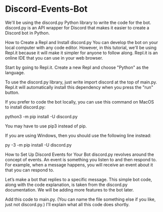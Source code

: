 # Discord-Events-Bot
We'll be using the discord.py Python library to write the code for the bot. discord.py is an API wrapper for Discord that makes it easier to create a Discord bot in Python.

How to Create a Repl and Install discord.py
You can develop the bot on your local computer with any code editor. However, in this tutorial, we'll be using Repl.it because it will make it simpler for anyone to follow along. Repl.it is an online IDE that you can use in your web browser.

Start by going to Repl.it. Create a new Repl and choose "Python" as the language.

To use the discord.py library, just write import discord at the top of main.py. Repl.it will automatically install this dependency when you press the "run" button.

If you prefer to code the bot locally, you can use this command on MacOS to install discord.py:

python3 -m pip install -U discord.py

You may have to use pip3 instead of pip.

If you are using Windows, then you should use the following line instead:

py -3 -m pip install -U discord.py

How to Set Up Discord Events for Your Bot
discord.py revolves around the concept of events. An event is something you listen to and then respond to. For example, when a message happens, you will receive an event about it that you can respond to.

Let’s make a bot that replies to a specific message. This simple bot code, along with the code explanation, is taken from the discord.py documentation. We will be adding more features to the bot later.

Add this code to main.py. (You can name the file something else if you like, just not discord.py.) I'll explain what all this code does shortly.
